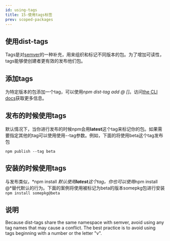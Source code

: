 ```yaml
---
id: using-tags
title: 15-使用tags标签
prev: scoped-packages
---
```


## 使用dist-tags

Tags是对[semver](http://semver.org/)的一种补充，用来组织和标记不同版本的包。为了增加可读性，tags能够使创建者更有效的发布他们包。

## 添加tags

为特定版本的包添加一个tag，可以使用*npm dist-tag add <pkg>@<version> [<tag>]*。访问[the CLI docs](https://docs.npmjs.com/cli/dist-tag)获取更多信息。

## 发布的时候使用tags

默认情况下，当你进行发布的时候npm会用**latest**这个tag来标记你的包。如果需要指定其他的tag可以使用使用--tag参数。例如，下面的将使用beta这个tag发布包

`npm publish --tag beta`

## 安装的时候使用tags

与发布类似，*npm install <pkg>*默认使用**latest**这个tag。你也可以使用*npm install <pkg>@<tag>*替代默认的行为。下面的案例将使用被标记为beta的版本somepkg包进行安装
`npm install somepkg@beta`

## 说明

Because dist-tags share the same namespace with semver, avoid using any tag names that may cause a conflict. The best practice is to avoid using tags beginning with a number or the letter "v".